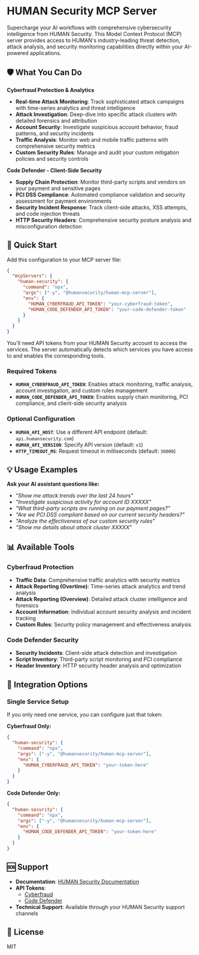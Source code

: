 # HUMAN Security MCP Server

Supercharge your AI workflows with comprehensive cybersecurity intelligence from HUMAN Security. This Model Context Protocol (MCP) server provides access to HUMAN's industry-leading threat detection, attack analysis, and security monitoring capabilities directly within your AI-powered applications.

## 🛡️ What You Can Do

**Cyberfraud Protection & Analytics**
- **Real-time Attack Monitoring**: Track sophisticated attack campaigns with time-series analytics and threat intelligence
- **Attack Investigation**: Deep-dive into specific attack clusters with detailed forensics and attribution
- **Account Security**: Investigate suspicious account behavior, fraud patterns, and security incidents
- **Traffic Analysis**: Monitor web and mobile traffic patterns with comprehensive security metrics
- **Custom Security Rules**: Manage and audit your custom mitigation policies and security controls

**Code Defender - Client-Side Security**
- **Supply Chain Protection**: Monitor third-party scripts and vendors on your payment and sensitive pages
- **PCI DSS Compliance**: Automated compliance validation and security assessment for payment environments
- **Security Incident Response**: Track client-side attacks, XSS attempts, and code injection threats
- **HTTP Security Headers**: Comprehensive security posture analysis and misconfiguration detection

## 🚀 Quick Start

Add this configuration to your MCP server file:

```json
{
  "mcpServers": {
    "human-security": {
      "command": "npx",
      "args": ["-y", "@humansecurity/human-mcp-server"],
      "env": {
        "HUMAN_CYBERFRAUD_API_TOKEN": "your-cyberfraud-token",
        "HUMAN_CODE_DEFENDER_API_TOKEN": "your-code-defender-token"
      }
    }
  }
}
```

You'll need API tokens from your HUMAN Security account to access the services. The server automatically detects which services you have access to and enables the corresponding tools.

### Required Tokens
- **`HUMAN_CYBERFRAUD_API_TOKEN`**: Enables attack monitoring, traffic analysis, account investigation, and custom rules management
- **`HUMAN_CODE_DEFENDER_API_TOKEN`**: Enables supply chain monitoring, PCI compliance, and client-side security analysis

### Optional Configuration
- **`HUMAN_API_HOST`**: Use a different API endpoint (default: `api.humansecurity.com`)
- **`HUMAN_API_VERSION`**: Specify API version (default: `v1`)
- **`HTTP_TIMEOUT_MS`**: Request timeout in milliseconds (default: `30000`)

## 💡 Usage Examples

**Ask your AI assistant questions like:**

* *"Show me attack trends over the last 24 hours"*
* *"Investigate suspicious activity for account ID XXXXX"*
* *"What third-party scripts are running on our payment pages?"*
* *"Are we PCI DSS compliant based on our current security headers?"*
* *"Analyze the effectiveness of our custom security rules"*
* *"Show me details about attack cluster XXXXX"*

## 📊 Available Tools

### Cyberfraud Protection
- **Traffic Data**: Comprehensive traffic analytics with security metrics
- **Attack Reporting (Overtime)**: Time-series attack analytics and trend analysis
- **Attack Reporting (Overview)**: Detailed attack cluster intelligence and forensics
- **Account Information**: Individual account security analysis and incident tracking
- **Custom Rules**: Security policy management and effectiveness analysis

### Code Defender Security
- **Security Incidents**: Client-side attack detection and investigation
- **Script Inventory**: Third-party script monitoring and PCI compliance
- **Header Inventory**: HTTP security header analysis and optimization

## 🔗 Integration Options

### Single Service Setup
If you only need one service, you can configure just that token:

**Cyberfraud Only:**
```json
{
  "human-security": {
    "command": "npx",
    "args": ["-y", "@humansecurity/human-mcp-server"],
    "env": {
      "HUMAN_CYBERFRAUD_API_TOKEN": "your-token-here"
    }
  }
}
```

**Code Defender Only:**
```json
{
  "human-security": {
    "command": "npx",
    "args": ["-y", "@humansecurity/human-mcp-server"],
    "env": {
      "HUMAN_CODE_DEFENDER_API_TOKEN": "your-token-here"
    }
  }
}
```

## 🆘 Support

- **Documentation**: [HUMAN Security Documentation](https://docs.humansecurity.com)
- **API Tokens**:
  - [Cyberfraud](https://docs.humansecurity.com/applications-and-accounts/reference/api-authentication#getting-a-token-for-account-defender-bot-defender-or-credential-intelligence)
  - [Code Defender](https://docs.humansecurity.com/applications-and-accounts/reference/api-authentication#getting-a-token-for-code-defender-or-pci-dss)
- **Technical Support**: Available through your HUMAN Security support channels

## 📄 License
MIT

